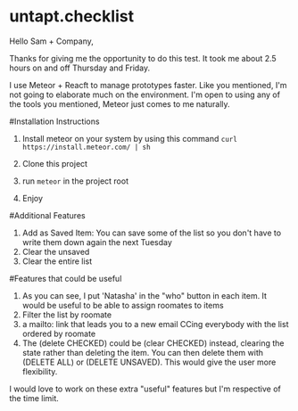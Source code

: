 # untapt.checklist

Hello Sam + Company,

Thanks for giving me the opportunity to do this test. It took me about 2.5 hours on and off Thursday and Friday. 

I use Meteor + Reacft to manage prototypes faster. Like you mentioned, I'm not going to elaborate much on the environment. I'm open to using any of the tools you mentioned, Meteor just comes to me naturally. 

#Installation Instructions

1) Install meteor on your system by using this command `curl https://install.meteor.com/ | sh` 

2) Clone this project

3) run `meteor` in the project root

4) Enjoy

#Additional Features

1) Add as Saved Item: You can save some of the list so you don't have to write them down again the next Tuesday
2) Clear the unsaved
3) Clear the entire list

#Features that could be useful
1) As you can see, I put 'Natasha' in the "who" button in each item. It would be useful to be able to assign roomates to items
2) Filter the list by roomate
3) a mailto: link that leads you to a new email CCing everybody with the list ordered by roomate
4) The (delete CHECKED) could be (clear CHECKED) instead, clearing the state rather than deleting the item. You can then delete them with (DELETE ALL) or (DELETE UNSAVED). This would give the user more flexibility. 

I would love to work on these extra "useful" features but I'm respective of the time limit. 

